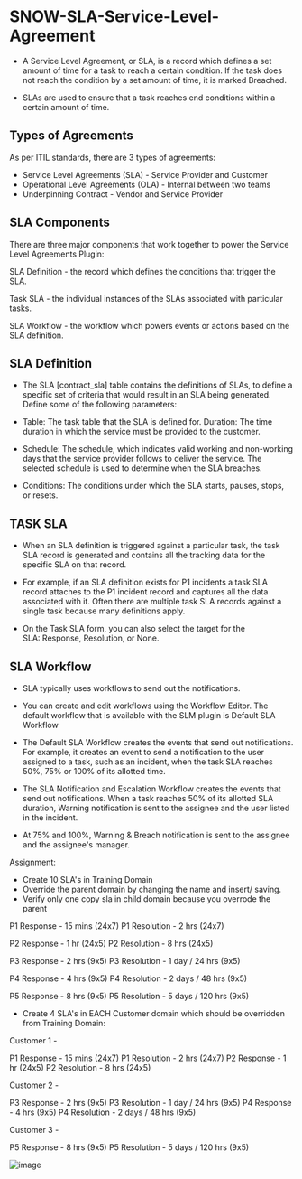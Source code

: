 # SNOW-SLA-Service-Level-Agreement

- A Service Level Agreement, or SLA, is a record which defines a set amount of time for a task to reach a certain condition. If the task does not reach the condition by a set amount of time, it is marked Breached.

- SLAs are used to ensure that a task reaches end conditions within a certain amount of time.

## Types of Agreements
As per ITIL standards, there are 3 types of agreements:

- Service Level Agreements (SLA) - Service Provider and Customer
- Operational Level Agreements (OLA) - Internal between two teams
- Underpinning Contract - Vendor and Service Provider

## SLA Components
There are three major components that work together to power the Service Level Agreements Plugin:

SLA Definition - the record which defines the conditions that trigger the SLA.

Task SLA - the individual instances of the SLAs associated with particular tasks.

SLA Workflow - the workflow which powers events or actions based on the SLA definition.

## SLA Definition
- The SLA [contract_sla] table contains the definitions of SLAs, to define a specific set of criteria that would result in an SLA being generated.  Define some of the following parameters:

- Table: The task table that the SLA is defined for.
Duration: The time duration in which the service must be provided to the customer.
- Schedule: The schedule, which indicates valid working and non-working days that the service provider follows to deliver the service. The selected schedule is used to determine when the SLA breaches.
- Conditions: The conditions under which the SLA starts, pauses, stops, or resets.

## TASK SLA
- When an SLA definition is triggered against a particular task, the task SLA record is generated and contains all the tracking data for the specific SLA on that record. 

- For example, if an SLA definition exists for P1 incidents a task SLA record attaches to the P1 incident record and captures all the data associated with it. Often there are multiple task SLA records against a single task because many definitions apply. 

- On the Task SLA form, you can also select the target for the SLA: Response, Resolution, or None.

## SLA Workflow
- SLA typically uses workflows to send out the notifications.

- You can create and edit workflows using the Workflow Editor. 
The default workflow that is available with the SLM plugin is Default SLA Workflow

- The Default SLA Workflow creates the events that send out notifications.
For example, it creates an event to send a notification to the user assigned to a task, such as an incident, when the task SLA reaches 50%, 75% or 100% of its allotted time.

- The SLA Notification and Escalation Workflow creates the events that send out notifications. When a task reaches 50% of its allotted SLA duration, Warning notification is sent to the assignee and the user listed in the incident.
- At 75% and 100%, Warning & Breach notification is sent to the assignee and the assignee's manager.


Assignment: 
- Create 10 SLA's in Training Domain
- Override the parent domain by changing the name and insert/ saving.
- Verify only one copy sla in child domain because you overrode the parent

P1 Response - 15 mins (24x7)
P1 Resolution - 2 hrs (24x7)

P2 Response - 1 hr (24x5)
P2 Resolution - 8 hrs (24x5)

P3 Response - 2 hrs (9x5)
P3 Resolution - 1 day / 24 hrs (9x5)

P4 Response - 4 hrs (9x5)
P4 Resolution - 2 days / 48 hrs (9x5)

P5 Response - 8 hrs (9x5)
P5 Resolution - 5 days / 120 hrs (9x5) 

- Create 4 SLA's in EACH Customer domain which should be overridden from Training Domain:

Customer 1 - 

P1 Response - 15 mins (24x7)
P1 Resolution - 2 hrs (24x7)
P2 Response - 1 hr (24x5)
P2 Resolution - 8 hrs (24x5)

Customer 2 - 

P3 Response - 2 hrs (9x5)
P3 Resolution - 1 day / 24 hrs (9x5)
P4 Response - 4 hrs (9x5)
P4 Resolution - 2 days / 48 hrs (9x5)

Customer 3 - 

P5 Response - 8 hrs (9x5)
P5 Resolution - 5 days / 120 hrs (9x5)

![image](https://user-images.githubusercontent.com/12488769/147860136-8681cdf9-d9e7-44fd-8c56-3ece022bba55.png)

